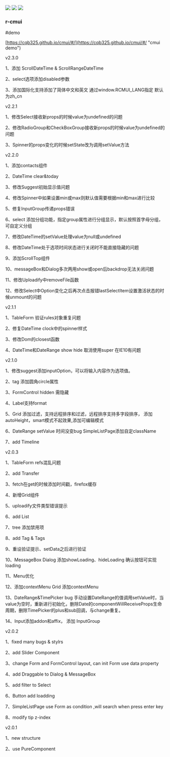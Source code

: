 ![](https://img.shields.io/badge/r--cmui-2.3.0-blue.svg) ![](https://img.shields.io/badge/licence-MIT%20License-blue.svg) ![](https://img.shields.io/badge/build-passing-brightgreen.svg)
### r-cmui

#demo

[https://cqb325.github.io/cmui/#/](https://cqb325.github.io/cmui/#/ "cmui demo")

v2.3.0

1、添加 ScrollDateTime & ScrollRangeDateTime

2、select选项添加disabled参数

3、添加国际化支持添加了简体中文和英文 通过window.RCMUI_LANG指定 默认为zh_cn

v2.2.1

1、修改Select接收新props的时候value为undefined的问题

2、修改RadioGroup和CheckBoxGroup接收新props的时候value为undefined的问题

3、Spinner的props变化的时候setState改为调用setValue方法

v2.2.0

1、添加contacts组件

2、DateTime clear&today

3、修改Suggest初始显示值问题

4、修改Spinner中如果设置min或max则默认值需要根据min和max进行比较

5、修复InputGroup传递props错误

6、select 添加分组功能，指定group属性进行分组显示，默认按照首字母分组，可自定义分组

7、修改DateTime的setValue处理value为null或undefined

8、修改DateTime处于选项时间状态进行关闭时不能直接隐藏的问题

9、添加ScrollTop组件

10、messageBox和Dialog多次两用show或open后backdrop无法关闭问题

11、修改Uploadify中removeFile函数

12、修改Select中Option变化之后再次点击报错lastSelectItem设置激活状态的时候unmount的问题

v2.1.1

1、TableForm 验证rules对象重复问题

2、修复DateTime clock中的spinner样式

3、修改Dom的closest函数

4、DateTime和DateRange show hide 取消使用super 在IE10有问题

v2.1.0

1、修改suggest添加inputOption，可以将输入内容作为选项值。

2、tag 添加圆角circle属性

3、FormControl hidden 需隐藏

4、Label支持format

5、Grid 添加过滤，支持远程排序和过滤，远程排序支持多字段排序， 添加autoHeight，smart模式不起效果,添加可编辑模式

6、DateRange setValue 时间没变bug  SimpleListPage添加自定className

7、add Timeline

v2.0.3

1、TableForm refs混乱问题

2、add Transfer

3、fetch在get的时候添加时间戳，firefox缓存

4、新增Grid组件

5、uploadify文件类型错误提示

6、add List

7、tree 添加禁用项

8、add Tag & Tags 

9、重设验证提示、setData之后进行验证

10、MessageBox Dialog 添加showLoading、hideLoading 确认按钮可实现loading

11、Menu优化

12、添加contextMenu  Grid 添加contextMenu

13、DateRange&TimePicker bug  手动设置DateRange的值调用setValue时，当value为空时，重新进行初始化，删除Date的componentWillReceiveProps生命周期，删除TimePicker的plus和sub回调，与change重复。

14、Input添加addon和affix， 添加 InputGroup

v2.0.2

1、fixed many bugs & stylrs

2、add Slider Component

3、change Form and FormControl layout, can init Form use data property

4、add Draggable to Dialog & MessageBox

5、add filter to Select

6、Button add loadding

7、SimpleListPage use Form as condition ,will search when press enter key

8、modify tip z-index

v2.0.1

1、new structure

2、use PureComponent
